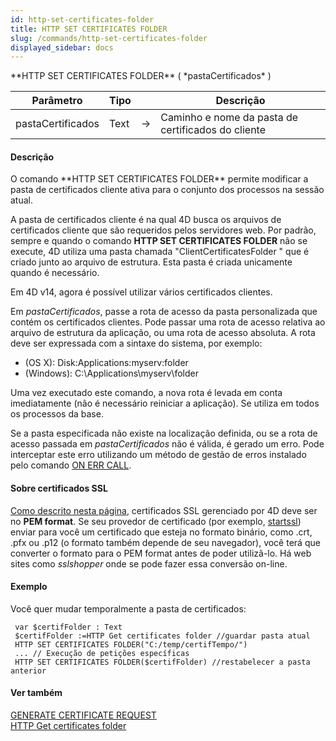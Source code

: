 ```yaml
---
id: http-set-certificates-folder
title: HTTP SET CERTIFICATES FOLDER
slug: /commands/http-set-certificates-folder
displayed_sidebar: docs
---
```


<!--REF #_command_.HTTP SET CERTIFICATES FOLDER.Syntax-->**HTTP SET CERTIFICATES FOLDER** ( *pastaCertificados* )<!-- END REF-->
<!--REF #_command_.HTTP SET CERTIFICATES FOLDER.Params-->
| Parâmetro | Tipo |  | Descrição |
| --- | --- | --- | --- |
| pastaCertificados | Text | &rarr; | Caminho e nome da pasta de certificados do cliente |

<!-- END REF-->

#### Descrição 

<!--REF #_command_.HTTP SET CERTIFICATES FOLDER.Summary-->O comando **HTTP SET CERTIFICATES FOLDER** permite modificar a pasta de certificados cliente ativa para o conjunto dos processos na sessão atual.<!-- END REF-->

A pasta de certificados cliente é na qual 4D busca os arquivos de certificados cliente que são requeridos pelos servidores web. Por padrão, sempre e quando o comando **HTTP SET CERTIFICATES FOLDER** não se execute, 4D utiliza uma pasta chamada "ClientCertificatesFolder " que é criado junto ao arquivo de estrutura. Esta pasta é criada unicamente quando é necessário.  
  
Em 4D v14, agora é possível utilizar vários certificados clientes.  
  
Em *pastaCertificados*, passe a rota de acesso da pasta personalizada que contém os certificados clientes. Pode passar uma rota de acesso relativa ao arquivo de estrutura da aplicação, ou uma rota de acesso absoluta. A rota deve ser expressada com a sintaxe do sistema, por exemplo:

* (OS X): Disk:Applications:myserv:folder
* (Windows): C:\\Applications\\myserv\\folder

Uma vez executado este comando, a nova rota é levada em conta imediatamente (não é necessário reiniciar a aplicação). Se utiliza em todos os processos da base.

Se a pasta especificada não existe na localização definida, ou se a rota de acesso passada em *pastaCertificados* não é válida, é gerado um erro. Pode interceptar este erro utilizando um método de gestão de erros instalado pelo comando [ON ERR CALL](on-err-call.md).

#### Sobre certificados SSL 

[Como descrito nesta página](https://developer.4d.com/docs/pt/Admin/tls/), certificados SSL gerenciado por 4D deve ser no **PEM format**. Se seu provedor de certificado (por exemplo, [startssl](https://www.startssl.com/)) enviar para você um certificado que esteja no formato binário, como .crt, .pfx ou .p12 (o formato também depende de seu navegador), você terá que converter o formato para o PEM format antes de poder utilizã-lo. Há web sites como *sslshopper* onde se pode fazer essa conversão on-line.

#### Exemplo 

Você quer mudar temporalmente a pasta de certificados:

```4d
 var $certifFolder : Text
 $certifFolder :=HTTP Get certificates folder //guardar pasta atual
 HTTP SET CERTIFICATES FOLDER("C:/temp/certifTempo/")
 ... // Execução de petições específicas
 HTTP SET CERTIFICATES FOLDER($certifFolder) //restabelecer a pasta anterior
```

#### Ver também 

[GENERATE CERTIFICATE REQUEST](generate-certificate-request.md)  
[HTTP Get certificates folder](http-get-certificates-folder.md)  